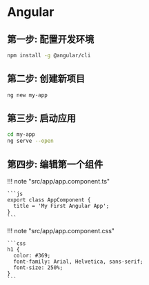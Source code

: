 # Angular

## 第一步: 配置开发环境

```sh
npm install -g @angular/cli
```

## 第二步: 创建新项目

```sh
ng new my-app
```

## 第三步: 启动应用

```sh
cd my-app
ng serve --open
```

## 第四步: 编辑第一个组件

!!! note "src/app/app.component.ts"

    ```js
    export class AppComponent {
      title = 'My First Angular App';
    }
    ```

!!! note "src/app/app.component.css"

    ```css
    h1 {
      color: #369;
      font-family: Arial, Helvetica, sans-serif;
      font-size: 250%;
    }
    ```
